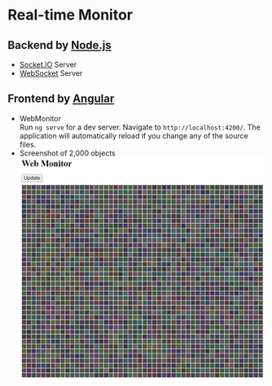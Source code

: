 # Real-time Monitor

## Backend by [Node.js](https://nodejs.org/en/)
  * [Socket.IO](https://socket.io/) Server
  * [WebSocket](https://github.com/websockets/ws) Server

## Frontend by [Angular](https://angular.io/)
  * WebMonitor \
  Run `ng serve` for a dev server. Navigate to `http://localhost:4200/`. The application will automatically reload if you change any of the source files.
  * Screenshot of 2,000 objects
  ![Demo](/assets/image/demo.png 'Demo')
